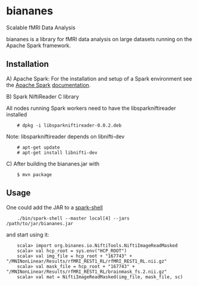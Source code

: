 biananes
========

Scalable fMRI Data Analysis

biananes is a library for fMRI data analysis on large datasets running on the Apache Spark framework. 

Installation
------------

A) Apache Spark: For the installation and setup of a Spark environment see the [Apache Spark](https://spark.apache.org//) [documentation](http://spark.apache.org/docs/latest/).

B) Spark NiftiReader C library

All nodes running Spark workers need to have the libsparkniftireader installed

        # dpkg -i libsparkniftireader-0.0.2.deb
        
Note: libsparkniftireader depends on libnifti-dev

        # apt-get update
        # apt-get install libnifti-dev
        
C) After building the biananes.jar with

        $ mvn package
      
Usage
-----
      
One could add the JAR to a [spark-shell](https://spark.apache.org/docs/latest/)

        ./bin/spark-shell --master local[4] --jars /path/to/jar/biananes.jar

and start using it:

        scala> import org.binanes.io.NiftiTools.NiftiImageReadMasked
        scala> val hcp_root = sys.env("HCP_ROOT")
        scala> val img_file = hcp_root + "167743" + "/MNINonLinear/Results/rfMRI_REST1_RL/rfMRI_REST1_RL.nii.gz"
        scala> val mask_file = hcp_root + "167743" + "/MNINonLinear/Results/rfMRI_REST1_RL/brainmask_fs.2.nii.gz"
        scala> val mat = NiftiImageReadMasked(img_file, mask_file, sc)
